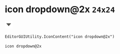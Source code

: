 # icon dropdown@2x `24x24`
<img src="/img/icon%20dropdown@2x.png" width=24 height=24>

``` CSharp
EditorGUIUtility.IconContent("icon dropdown@2x")
```
```
icon dropdown@2x
```
